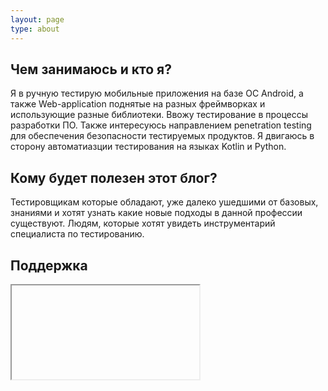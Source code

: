 ```yaml
---
layout: page
type: about
---
```

## Чем занимаюсь и кто я?
Я в ручную тестирую мобильные приложения на базе OC Android, а также Web-application поднятые на разных фреймворках и использующие разные библиотеки. Ввожу тестирование  в процессы разработки ПО. Также интересуюсь направлением penetration testing для обеспечения безопасности тестируемых продуктов. Я двигаюсь в сторону автоматиазции тестирования на языках Kotlin и Python. 


## Кому будет полезен этот блог?
Тестировщикам которые обладают, уже далеко ушедшими от базовых, знаниями и хотят узнать какие новые подходы в данной профессии существуют. Людям, которые хотят увидеть инструментарий специалиста по тестированию.

## Поддержка

<iframe scrolling="no"></iframe>
